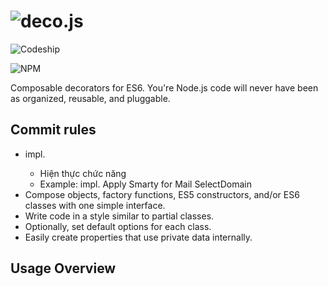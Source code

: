 # ![deco.js](https://raw.githubusercontent.com/wprl/deco/master/deco.jpeg "deco.js")

![Codeship](https://codeship.com/projects/9440eb40-357b-0134-488a-06ccef9b395f/status?branch=master)

![NPM](https://nodei.co/npm/deco.png?downloads=true&downloadRank=true&stars=true)

Composable decorators for ES6.  You're Node.js code will never have been as organized, reusable, and pluggable.

## Commit rules

-   impl. <message>
    + Hiện thực chức năng
    + Example: impl. Apply Smarty for Mail SelectDomain
-   Compose objects, factory functions, ES5 constructors, and/or ES6 classes with one simple interface.
-   Write code in a style similar to partial classes.
-   Optionally, set default options for each class.
-   Easily create properties that use private data internally.

## Usage Overview

